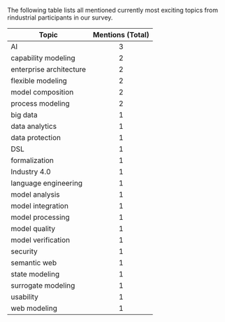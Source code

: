The following table lists all mentioned currently most exciting topics from rindustrial participants in our survey.

| Topic | Mentions (Total) 
|-------|:--------:|
| AI | 3
| capability modeling | 2
| enterprise architecture | 2
| flexible modeling | 2
| model composition | 2
| process modeling | 2
| big data | 1
| data analytics | 1
| data protection | 1
| DSL | 1
| formalization | 1
| Industry 4.0 | 1
| language engineering | 1
| model analysis | 1
| model integration | 1
| model processing | 1
| model quality | 1
| model verification | 1
| security | 1
| semantic web | 1
| state modeling | 1
| surrogate modeling | 1
| usability | 1
| web modeling | 1

